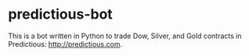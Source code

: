 # predictious-bot

This is a bot written in Python to trade Dow, Silver, and Gold contracts in Predictious: http://predictious.com.